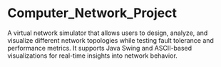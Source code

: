 # Computer_Network_Project
A virtual network simulator that allows users to design, analyze, and visualize different network topologies while testing fault tolerance and performance metrics. It supports Java Swing and ASCII-based visualizations for real-time insights into network behavior.
